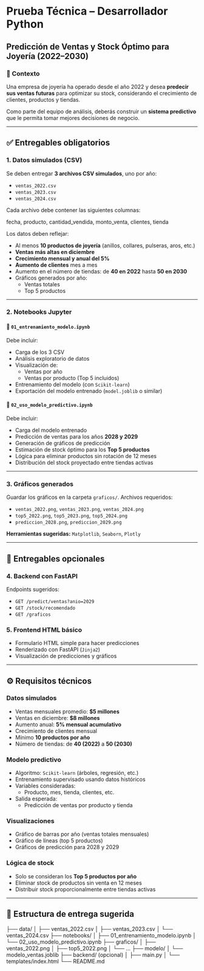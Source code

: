 # Prueba Técnica – Desarrollador Python

## Predicción de Ventas y Stock Óptimo para Joyería (2022–2030)

### 🧠 Contexto

Una empresa de joyería ha operado desde el año 2022 y desea **predecir sus ventas futuras** para optimizar su stock, considerando el crecimiento de clientes, productos y tiendas.

Como parte del equipo de análisis, deberás construir un **sistema predictivo** que le permita tomar mejores decisiones de negocio.

---

## ✅ Entregables obligatorios

### 1. Datos simulados (CSV)

Se deben entregar **3 archivos CSV simulados**, uno por año:

- `ventas_2022.csv`
- `ventas_2023.csv`
- `ventas_2024.csv`

Cada archivo debe contener las siguientes columnas:

fecha, producto, cantidad_vendida, monto_venta, clientes, tienda


Los datos deben reflejar:

- Al menos **10 productos de joyería** (anillos, collares, pulseras, aros, etc.)
- **Ventas más altas en diciembre**
- **Crecimiento mensual y anual del 5%**
- **Aumento de clientes** mes a mes
- Aumento en el número de tiendas: de **40 en 2022** hasta **50 en 2030**
- Gráficos generados por año:
  - Ventas totales
  - Top 5 productos

---

### 2. Notebooks Jupyter

#### 📘 `01_entrenamiento_modelo.ipynb`

Debe incluir:

- Carga de los 3 CSV
- Análisis exploratorio de datos
- Visualización de:
  - Ventas por año
  - Ventas por producto (Top 5 incluidos)
- Entrenamiento del modelo (con `Scikit-learn`)
- Exportación del modelo entrenado (`model.joblib` o similar)

#### 📗 `02_uso_modelo_predictivo.ipynb`

Debe incluir:

- Carga del modelo entrenado
- Predicción de ventas para los años **2028 y 2029**
- Generación de gráficos de predicción
- Estimación de stock óptimo para los **Top 5 productos**
- Lógica para eliminar productos sin rotación de 12 meses
- Distribución del stock proyectado entre tiendas activas

---

### 3. Gráficos generados

Guardar los gráficos en la carpeta `graficos/`. Archivos requeridos:

- `ventas_2022.png`, `ventas_2023.png`, `ventas_2024.png`
- `top5_2022.png`, `top5_2023.png`, `top5_2024.png`
- `prediccion_2028.png`, `prediccion_2029.png`

**Herramientas sugeridas:** `Matplotlib`, `Seaborn`, `Plotly`

---

## 🧪 Entregables opcionales

### 4. Backend con FastAPI

Endpoints sugeridos:

- `GET /predict/ventas?anio=2029`
- `GET /stock/recomendado`
- `GET /graficos`

### 5. Frontend HTML básico

- Formulario HTML simple para hacer predicciones
- Renderizado con FastAPI (`Jinja2`)
- Visualización de predicciones y gráficos

---

## ⚙️ Requisitos técnicos

### Datos simulados

- Ventas mensuales promedio: **$5 millones**
- Ventas en diciembre: **$8 millones**
- Aumento anual: **5% mensual acumulativo**
- Crecimiento de clientes mensual
- Mínimo **10 productos por año**
- Número de tiendas: de **40 (2022)** a **50 (2030)**

### Modelo predictivo

- Algoritmo: `Scikit-learn` (árboles, regresión, etc.)
- Entrenamiento supervisado usando datos históricos
- Variables consideradas:
  - Producto, mes, tienda, clientes, etc.
- Salida esperada:
  - Predicción de ventas por producto y tienda

### Visualizaciones

- Gráfico de barras por año (ventas totales mensuales)
- Gráfico de líneas (top 5 productos)
- Gráficos de predicción para 2028 y 2029

### Lógica de stock

- Solo se consideran los **Top 5 productos por año**
- Eliminar stock de productos sin venta en 12 meses
- Distribuir stock proporcionalmente entre tiendas activas

---

## 📁 Estructura de entrega sugerida

├── data/
│ ├── ventas_2022.csv
│ ├── ventas_2023.csv
│ └── ventas_2024.csv
├── notebooks/
│ ├── 01_entrenamiento_modelo.ipynb
│ └── 02_uso_modelo_predictivo.ipynb
├── graficos/
│ ├── ventas_2022.png
│ ├── top5_2022.png
│ └── ...
├── modelo/
│ └── modelo_ventas.joblib
├── backend/ (opcional)
│ ├── main.py
│ └── templates/index.html
└── README.md